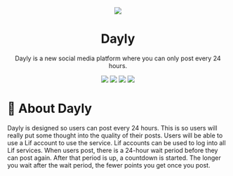 <!-- Logo -->
<div align='center'>
  <img src='https://lifplatforms.com/assets/Images/Services/Dayly-Logo.png'>
</div>

<!-- Title -->
<h1 align='center'>Dayly</h1>
<p align='center'>Dayly is a new social media platform where you can only post every 24 hours.</p>

<!-- Badges -->
<div align='center'>
  <img src='https://img.shields.io/github/package-json/v/Lif-Platforms/Dayly-Web/master?style=for-the-badge&label=Version'>
  <img src='https://img.shields.io/github/contributors/Lif-Platforms/Dayly-Web?style=for-the-badge'> 
  <img src='https://img.shields.io/github/issues/Lif-Platforms/Dayly-Web?style=for-the-badge'>
  <img src='https://img.shields.io/github/issues-pr/Lif-Platforms/Dayly-Web?style=for-the-badge'>
</div>

# 📃 About Dayly
Dayly is designed so users can post every 24 hours. This is so users will really put some thought into the quality of their posts. Users will be able to use a Lif account to use the service. Lif accounts can be used to log into all Lif services. When users post, there is a 24-hour wait period before they can post again. After that period is up, a countdown is started. The longer you wait after the wait period, the fewer points you get once you post.

